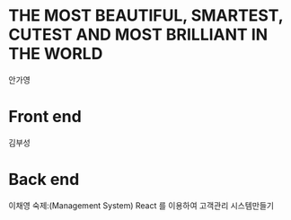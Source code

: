 <h1> THE MOST BEAUTIFUL, SMARTEST, CUTEST AND MOST BRILLIANT IN THE WORLD </h1>
<p> 
안가영
</p>
<h1> Front end </h1>
<p> 
김부성
</p>
<h1> Back end </h1>
<p>
이채영
숙제:(Management System) React 를 이용하여 고객관리 시스템만들기 
</p>
